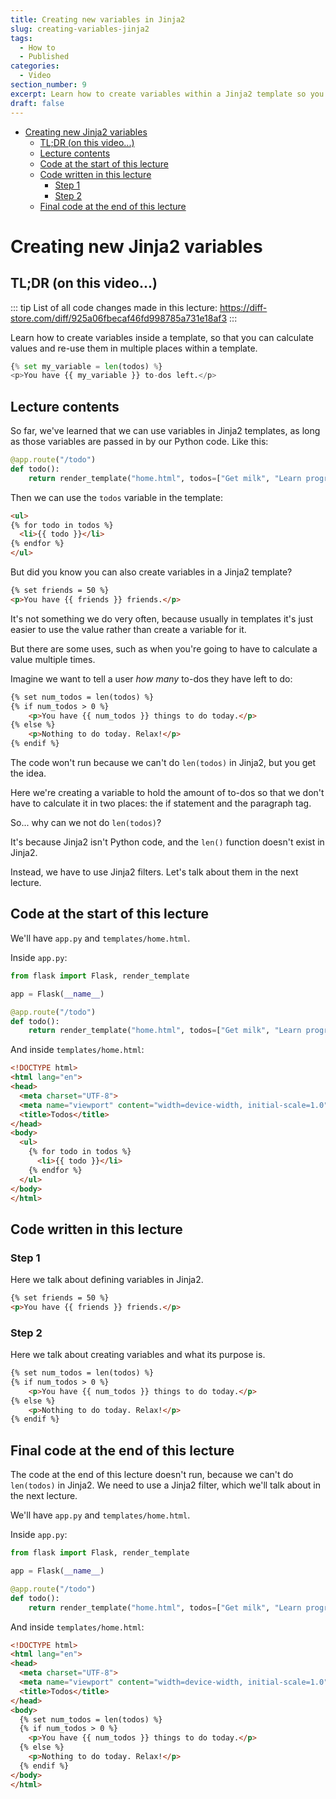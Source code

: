 ```yaml
---
title: Creating new variables in Jinja2
slug: creating-variables-jinja2
tags:
  - How to
  - Published
categories:
  - Video
section_number: 9
excerpt: Learn how to create variables within a Jinja2 template so you don't have to re-calculate values in multiple places.
draft: false
---
```


- [Creating new Jinja2 variables](#creating-new-jinja2-variables)
  - [TL;DR (on this video...)](#tldr-on-this-video)
  - [Lecture contents](#lecture-contents)
  - [Code at the start of this lecture](#code-at-the-start-of-this-lecture)
  - [Code written in this lecture](#code-written-in-this-lecture)
    - [Step 1](#step-1)
    - [Step 2](#step-2)
  - [Final code at the end of this lecture](#final-code-at-the-end-of-this-lecture)

# Creating new Jinja2 variables

## TL;DR (on this video...)

::: tip
List of all code changes made in this lecture: https://diff-store.com/diff/925a06fbecaf46fd998785a731e18af3
:::

Learn how to create variables inside a template, so that you can calculate values and re-use them in multiple places within a template.

```python
{% set my_variable = len(todos) %}
<p>You have {{ my_variable }} to-dos left.</p>
```

## Lecture contents

So far, we've learned that we can use variables in Jinja2 templates, as long as those variables are passed in by our Python code. Like this:

```python
@app.route("/todo")
def todo():
    return render_template("home.html", todos=["Get milk", "Learn programming"])
```

Then we can use the `todos` variable in the template:

```html
<ul>
{% for todo in todos %}
  <li>{{ todo }}</li>
{% endfor %}
</ul>
```

But did you know you can also create variables in a Jinja2 template?

```html
{% set friends = 50 %}
<p>You have {{ friends }} friends.</p>
```

It's not something we do very often, because usually in templates it's just easier to use the value rather than create a variable for it.

But there are some uses, such as when you're going to have to calculate a value multiple times.

Imagine we want to tell a user *how many* to-dos they have left to do:

```html
{% set num_todos = len(todos) %}
{% if num_todos > 0 %}
    <p>You have {{ num_todos }} things to do today.</p>
{% else %}
    <p>Nothing to do today. Relax!</p>
{% endif %}
```

The code won't run because we can't do `len(todos)` in Jinja2, but you get the idea.

Here we're creating a variable to hold the amount of to-dos so that we don't have to calculate it in two places: the if statement and the paragraph tag.

So... why can we not do `len(todos)`?

It's because Jinja2 isn't Python code, and the `len()` function doesn't exist in Jinja2.

Instead, we have to use Jinja2 filters. Let's talk about them in the next lecture.

## Code at the start of this lecture

We'll have `app.py` and `templates/home.html`.

Inside `app.py`:

```python
from flask import Flask, render_template

app = Flask(__name__)

@app.route("/todo")
def todo():
    return render_template("home.html", todos=["Get milk", "Learn programming"])
```

And inside `templates/home.html`:

```html
<!DOCTYPE html>
<html lang="en">
<head>
  <meta charset="UTF-8">
  <meta name="viewport" content="width=device-width, initial-scale=1.0">
  <title>Todos</title>
</head>
<body>
  <ul>
    {% for todo in todos %}
      <li>{{ todo }}</li>
    {% endfor %}
  </ul>
</body>
</html>
```

## Code written in this lecture

### Step 1

Here we talk about defining variables in Jinja2.

```html
{% set friends = 50 %}
<p>You have {{ friends }} friends.</p>
```

### Step 2

Here we talk about creating variables and what its purpose is.

```html
{% set num_todos = len(todos) %}
{% if num_todos > 0 %}
    <p>You have {{ num_todos }} things to do today.</p>
{% else %}
    <p>Nothing to do today. Relax!</p>
{% endif %}
```

## Final code at the end of this lecture

The code at the end of this lecture doesn't run, because we can't do `len(todos)` in Jinja2. We need to use a Jinja2 filter, which we'll talk about in the next lecture.

We'll have `app.py` and `templates/home.html`.

Inside `app.py`:

```python
from flask import Flask, render_template

app = Flask(__name__)

@app.route("/todo")
def todo():
    return render_template("home.html", todos=["Get milk", "Learn programming"])
```

And inside `templates/home.html`:

```html
<!DOCTYPE html>
<html lang="en">
<head>
  <meta charset="UTF-8">
  <meta name="viewport" content="width=device-width, initial-scale=1.0">
  <title>Todos</title>
</head>
<body>
  {% set num_todos = len(todos) %}
  {% if num_todos > 0 %}
    <p>You have {{ num_todos }} things to do today.</p>
  {% else %}
    <p>Nothing to do today. Relax!</p>
  {% endif %}
</body>
</html>
```
